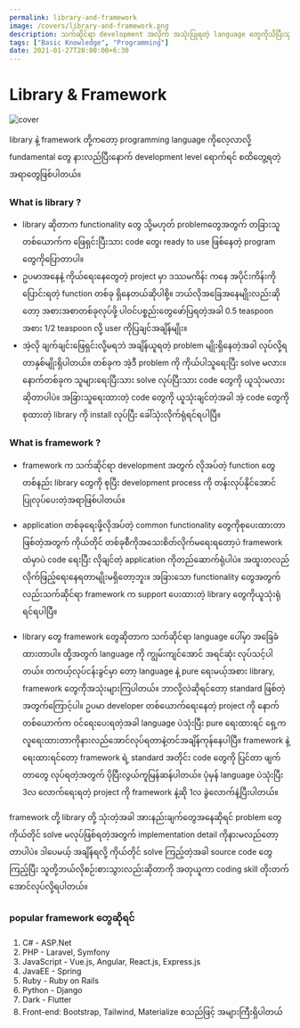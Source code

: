 ```yaml
---
permalink: library-and-framework
image: /covers/library-and-framework.png
description: သက်ဆိုင်ရာ development အလိုက် အသုံးပြုရတဲ့ language တွေကိုသိပြီးသွားတဲ့နောက်မှာ ဒီတစ်ပတ်ကတော့ programming language တွေရဲ့ library နဲ့ framework တွေအကြောင်းကို ရှင်းပြပေးသွားမှာဖြစ်ပါတယ်။
tags: ["Basic Knowledge", "Programming"]
date: 2021-01-27T20:00:00+6:30
---
```


# Library & Framework

![cover](/covers/library-and-framework.png)

library နဲ့ framework တို့ကတော့ programming language ကိုလေ့လာလို့ fundamental တွေ နားလည်ပြီးနောက် development level ရောက်ရင် စထိတွေ့ရတဲ့ အရာတွေဖြစ်ပါတယ်။

### What is library ?

- library ဆိုတာက functionality တွေ သို့မဟုတ် problemတွေအတွက် တခြားသူတစ်ယောက်က ဖြေရှင်းပြီးသား code တွေ၊ ready to use ဖြစ်နေတဲ့ program တွေကိုပြောတာပါ။
- ဥပမာအနေနဲ့ ကိုယ်ရေးနေတွေတဲ့ project မှာ ဒဿမကိန်း ကနေ အပိုင်းကိန်းကိုပြောင်းရတဲ့ function တစ်ခု ရှိနေတယ်ဆိုပါစို့။ ဘယ်လိုအခြေအနေမျိုးလည်းဆိုတော့ အစားအစာတစ်ခုလုပ်ဖို့ ပါဝင်ပစ္စည်းတွေဖော်ပြရတဲ့အခါ 0.5 teaspoon အစား 1/2 teaspoon လို့ user ကိုပြချင်အချိန်မျိုး။
- အဲ့လို ချက်ချင်းဖြေရှင်းလို့မရဘဲ အချိန်ယူရတဲ့ problem မျိုးရှိနေတဲ့အခါ လုပ်လို့ရတာနှစ်မျိုးရှိပါတယ်။ တစ်ခုက အဲ့ဒီ problem ကို ကိုယ်ပါသူရေးပြီး solve မလား။ နောက်တစ်ခုက သူများရေးပြီးသား solve လုပ်ပြီးသား code တွေကို ယူသုံးမလားဆိုတာပါပဲ။ အခြားသူရေးထားတဲ့ code တွေကို ယူသုံးချင်တဲ့အခါ အဲ့ code တွေကိုစုထားတဲ့ library ကို install လုပ်ပြီး ခေါ်သုံးလိုက်ရုံရင်ရပါပြီ။

### What is framework ?

- framework က သက်ဆိုင်ရာ development အတွက် လိုအပ်တဲ့ function တွေ တစ်နည်း library တွေကို စုပြီး development process ကို တန်းလုပ်နိုင်အောင်ပြုလုပ်ပေးတဲ့အရာဖြစ်ပါတယ်။

- application တစ်ခုရေးဖို့လိုအပ်တဲ့ common functionality တွေကိုစုပေးထားတာဖြစ်တဲ့အတွက် ကိုယ်တိုင် တစ်ခုစီကိုအသေးစိတ်လိုက်မရေးရတော့ပဲ framework ထဲမှာပဲ code ရေးပြီး လိုချင်တဲ့ application ကိုတည်ဆောက်ရုံပါပဲ။ အထူးတလည် လိုက်ဖြည့်ရေးနေရတာမျိုးမရှိတော့ဘူး။ အခြားသော functionality တွေအတွက်လည်းသက်ဆိုင်ရာ framework က support ပေးထားတဲ့ library တွေကိုယူသုံးရုံရင်ရပါပြီ။

- library တွေ framework တွေဆိုတာက သက်ဆိုင်ရာ language ပေါ်မှာ အခြေခံထားတာပါ။ ထို့အတွက် language ကို ကျွမ်းကျင်အောင် အရင်ဆုံး လုပ်သင့်ပါတယ်။ တကယ့်လုပ်ငန်းခွင်မှာ တော့ language နဲ့ pure ရေးမယ့်အစား library, framework တွေကိုအသုံးများကြပါတယ်။ ဘာလို့လဲဆိုရင်တော့ standard ဖြစ်တဲ့အတွက်ကြောင့်ပါ။ ဥပမာ developer တစ်ယောက်ရေးနေတဲ့ project ကို နောက်တစ်ယောက်က ဝင်ရေးပေးရတဲ့အခါ language ပဲသုံးပြီး pure ရေးထားရင် ရှေ့ကလူရေးထားတာကိုနားလည်အောင်လုပ်ရတာနဲ့တင်အချိန်ကုန်နေပါပြီ။ framework နဲ့ရေးထားရင်တော့ framework ရဲ့ standard အတိုင်း code တွေကို ပြင်တာ ဖျက်တာတွေ လုပ်ရတဲ့အတွက် ပိုပြီးလွယ်ကူမြန်ဆန်ပါတယ်။ ပုံမှန် language ပဲသုံးပြီး 3လ လောက်ရေးရတဲ့ project ကို framework နဲ့ဆို 1လ ခွဲလောက်နဲ့ပြီးပါတယ်။

framework တို့ library တို့ သုံးတဲ့အခါ အားနည်းချက်တွေအနေဆိုရင် problem တွေကိုယ်တိုင် solve မလုပ်ဖြစ်ရတဲ့အတွက် implementation detail ကိုနားမလည်တော့တာပါပဲ။ ဒါပေမယ့် အချိန်ရလို့ ကိုယ်တိုင် solve ကြည့်တဲ့အခါ source code တွေကြည့်ပြီး သူတို့ဘယ်လိုစဉ်းစားသွားလည်းဆိုတာကို အတုယူကာ coding skill တိုးတက်အောင်လုပ်လို့ရပါတယ်။

### popular framework တွေဆိုရင်

1. C# - ASP.Net
2. PHP - Laravel, Symfony
3. JavaScript - Vue.js, Angular, React.js, Express.js
4. JavaEE - Spring
5. Ruby - Ruby on Rails
6. Python - Django
7. Dark - Flutter
8. Front-end: Bootstrap, Tailwind, Materialize
   စသည်ဖြင့် အများကြီးရှိပါတယ်

<FacebookButton url="https://web.facebook.com/mtucodelab/?notif_id=1610439758602536&notif_t=page_fan&ref=notif" title="Follow us on Facebook" />
